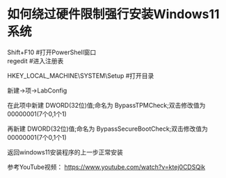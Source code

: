 # 如何绕过硬件限制强行安装Windows11系统
Shift+F10 #打开PowerShell窗口  
regedit #进入注册表  

HKEY_LOCAL_MACHINE\SYSTEM\Setup #打开目录  

新建->项->LabConfig  

在此项中新建 DWORD(32位)值;命名为 BypassTPMCheck;双击修改值为00000001(7个0,1个1)  

再新建 DWORD(32位)值;命名为 BypassSecureBootCheck;双击修改值为00000001(7个0,1个1)  

返回windows11安装程序的上一步正常安装  

参考YouTube视频：
https://www.youtube.com/watch?v=ktej0CDSQik
